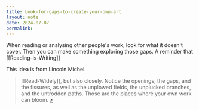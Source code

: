 ```yaml
---
title: Look-for-gaps-to-create-your-own-art
layout: note
date: 2024-07-07
permalink:
---
```


 When reading or analysing other people's work, look for what it doesn't cover. Then you can make something exploring those gaps. A reminder that [[Reading-is-Writing]]

This idea is from Lincoln Michel. 
 
> [[Read-Widely]], but also closely. Notice the openings, the gaps, and the fissures, as well as the unplowed fields, the unplucked branches, and the untrodden paths. Those are the places where your own work can bloom. [⤴️](https://omnivore.app/me/https-countercraft-substack-com-p-seeing-with-an-artists-eye-1907a522350#abc7b0f4-75f7-484f-a79c-bef41e62efeb)